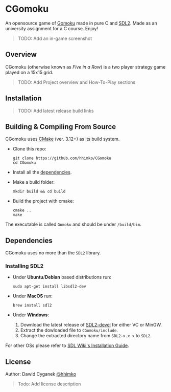 # CGomoku

An opensource game of [Gomoku] made in pure C and [SDL2]. Made as an university assignment for a C course. Enjoy!
    
> TODO: Add an in-game screenshot


## Overview

CGomoku (otherwise known as *Five in a Row*) is a two player strategy game played on a 15x15 grid. 

> TODO: Add Project overview and How-To-Play sections 


## Installation

> TODO: Add latest release build links

## Building & Compiling From Source

CGomoku uses [CMake] (ver. 3.12+) as its build system.

- Clone this repo:
  ```console
  git clone https://github.com/hhimko/CGomoku
  cd CGomoku
  ```

- Install all the [dependencies].

- Make a build folder:
  ```console
  mkdir build && cd build
  ```

- Build the project with cmake:
  ```console
  cmake ..
  make
  ```

The executable is called `Gomoku` and should be under `/build/bin`.


## Dependencies

CGomoku uses no more than the `SDL2` library.

### Installing SDL2
  - Under **Ubuntu**/**Debian** based distributions run: 
    ```console
    sudo apt-get install libsdl2-dev
    ```

  - Under **MacOS** run:
    ```console
    brew install sdl2
    ```
    
  - Under **Windows**:
    1. Download the latest release of [SDL2-devel] for either VC or MinGW.
    2. Extract the dowloaded file to `CGomoku/include`.
    3. Change the extracted directory name from `SDL2-x.x.x` to `SDL2`.

  For other OSs please refer to [SDL Wiki's Installation Guide].


## License

Author: Dawid Cyganek [@hhimko]

> Todo: Add license description




[Gomoku]: https://en.wikipedia.org/wiki/Gomoku
[SDL2]: https://www.libsdl.org/
[SDL Wiki's Installation Guide]: https://wiki.libsdl.org/Installation
[CMake]: https://cmake.org/
[SDL2-devel]: https://github.com/libsdl-org/SDL/releases
[dependencies]: #dependencies
[@hhimko]: https://github.com/hhimko
